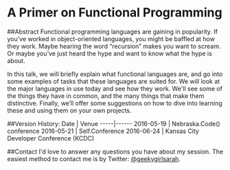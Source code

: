 # A Primer on Functional Programming

##Abstract
Functional programming languages are gaining in popularity. If you’ve worked in object-oriented languages, you might be baffled at how they work. Maybe hearing the word “recursion” makes you want to scream. Or maybe you’ve just heard the hype and want to know what the hype is about.

In this talk, we will briefly explain what functional languages are, and go into some examples of tasks that these languages are suited for. We will look at the major languages in use today and see how they work. We'll see some of the things they have in common, and the many things that make them distinctive. Finally, we’ll offer some suggestions on how to dive into learning these and using them on your own projects.


##Version History:
Date | Venue
-----|------
2016-05-19 | Nebraska.Code() conference
2016-05-21 | Self.Conference
2016-06-24 | Kansas City Developer Conference (KCDC)

##Contact
I'd love to answer any questions you have about my session. The easiest method to contact me is by Twitter: [@geekygirlsarah](https://www.twitter.com/geekygirlsarah).
